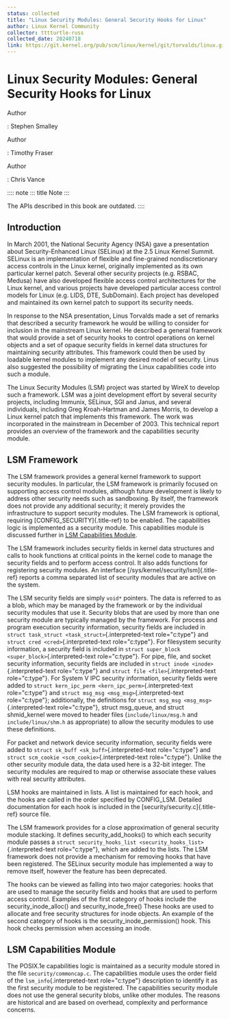 ```yaml
---
status: collected
title: "Linux Security Modules: General Security Hooks for Linux"
author: Linux Kernel Community
collector: tttturtle-russ
collected_date: 20240718
link: https://git.kernel.org/pub/scm/linux/kernel/git/torvalds/linux.git/tree/Documentation/security/lsm.rst
---
```


# Linux Security Modules: General Security Hooks for Linux

Author

:   Stephen Smalley

Author

:   Timothy Fraser

Author

:   Chris Vance

:::: note
::: title
Note
:::

The APIs described in this book are outdated.
::::

## Introduction

In March 2001, the National Security Agency (NSA) gave a presentation
about Security-Enhanced Linux (SELinux) at the 2.5 Linux Kernel Summit.
SELinux is an implementation of flexible and fine-grained
nondiscretionary access controls in the Linux kernel, originally
implemented as its own particular kernel patch. Several other security
projects (e.g. RSBAC, Medusa) have also developed flexible access
control architectures for the Linux kernel, and various projects have
developed particular access control models for Linux (e.g. LIDS, DTE,
SubDomain). Each project has developed and maintained its own kernel
patch to support its security needs.

In response to the NSA presentation, Linus Torvalds made a set of
remarks that described a security framework he would be willing to
consider for inclusion in the mainstream Linux kernel. He described a
general framework that would provide a set of security hooks to control
operations on kernel objects and a set of opaque security fields in
kernel data structures for maintaining security attributes. This
framework could then be used by loadable kernel modules to implement any
desired model of security. Linus also suggested the possibility of
migrating the Linux capabilities code into such a module.

The Linux Security Modules (LSM) project was started by WireX to develop
such a framework. LSM was a joint development effort by several security
projects, including Immunix, SELinux, SGI and Janus, and several
individuals, including Greg Kroah-Hartman and James Morris, to develop a
Linux kernel patch that implements this framework. The work was
incorporated in the mainstream in December of 2003. This technical
report provides an overview of the framework and the capabilities
security module.

## LSM Framework

The LSM framework provides a general kernel framework to support
security modules. In particular, the LSM framework is primarily focused
on supporting access control modules, although future development is
likely to address other security needs such as sandboxing. By itself,
the framework does not provide any additional security; it merely
provides the infrastructure to support security modules. The LSM
framework is optional, requiring [CONFIG_SECURITY]{.title-ref} to be
enabled. The capabilities logic is implemented as a security module.
This capabilities module is discussed further in [LSM Capabilities
Module](#lsm-capabilities-module).

The LSM framework includes security fields in kernel data structures and
calls to hook functions at critical points in the kernel code to manage
the security fields and to perform access control. It also adds
functions for registering security modules. An interface
[/sys/kernel/security/lsm]{.title-ref} reports a comma separated list of
security modules that are active on the system.

The LSM security fields are simply `void*` pointers. The data is
referred to as a blob, which may be managed by the framework or by the
individual security modules that use it. Security blobs that are used by
more than one security module are typically managed by the framework.
For process and program execution security information, security fields
are included in `struct task_struct <task_struct>`{.interpreted-text
role="c:type"} and `struct cred <cred>`{.interpreted-text
role="c:type"}. For filesystem security information, a security field is
included in `struct
super_block <super_block>`{.interpreted-text role="c:type"}. For pipe,
file, and socket security information, security fields are included in
`struct inode
<inode>`{.interpreted-text role="c:type"} and
`struct file <file>`{.interpreted-text role="c:type"}. For System V IPC
security information, security fields were added to
`struct kern_ipc_perm
<kern_ipc_perm>`{.interpreted-text role="c:type"} and `struct msg_msg
<msg_msg>`{.interpreted-text role="c:type"}; additionally, the
definitions for `struct
msg_msg <msg_msg>`{.interpreted-text role="c:type"}, struct msg_queue,
and struct shmid_kernel were moved to header files
(`include/linux/msg.h` and `include/linux/shm.h` as appropriate) to
allow the security modules to use these definitions.

For packet and network device security information, security fields were
added to `struct sk_buff <sk_buff>`{.interpreted-text role="c:type"} and
`struct scm_cookie <scm_cookie>`{.interpreted-text role="c:type"}.
Unlike the other security module data, the data used here is a 32-bit
integer. The security modules are required to map or otherwise associate
these values with real security attributes.

LSM hooks are maintained in lists. A list is maintained for each hook,
and the hooks are called in the order specified by CONFIG_LSM. Detailed
documentation for each hook is included in the
[security/security.c]{.title-ref} source file.

The LSM framework provides for a close approximation of general security
module stacking. It defines security_add_hooks() to which each security
module passes a
`struct security_hooks_list <security_hooks_list>`{.interpreted-text
role="c:type"}, which are added to the lists. The LSM framework does not
provide a mechanism for removing hooks that have been registered. The
SELinux security module has implemented a way to remove itself, however
the feature has been deprecated.

The hooks can be viewed as falling into two major categories: hooks that
are used to manage the security fields and hooks that are used to
perform access control. Examples of the first category of hooks include
the security_inode_alloc() and security_inode_free() These hooks are
used to allocate and free security structures for inode objects. An
example of the second category of hooks is the
security_inode_permission() hook. This hook checks permission when
accessing an inode.

## LSM Capabilities Module

The POSIX.1e capabilities logic is maintained as a security module
stored in the file `security/commoncap.c`. The capabilities module uses
the order field of the `lsm_info`{.interpreted-text role="c:type"}
description to identify it as the first security module to be
registered. The capabilities security module does not use the general
security blobs, unlike other modules. The reasons are historical and are
based on overhead, complexity and performance concerns.

